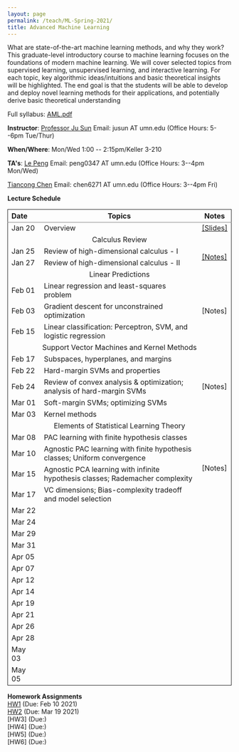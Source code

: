 ```yaml
---
layout: page
permalink: /teach/ML-Spring-2021/
title: Advanced Machine Learning
---
```


What are state-of-the-art machine learning methods, and why they work? This graduate-level
introductory course to machine learning focuses on the foundations of modern machine learning.
We will cover selected topics from supervised learning, unsupervised learning, and interactive
learning. For each topic, key algorithmic ideas/intuitions and basic theoretical insights will be
highlighted. The end goal is that the students will be able to develop and deploy novel learning
methods for their applications, and potentially derive basic theoretical understanding

Full syllabus: [AML.pdf](AML.pdf)

**Instructor**: [Professor Ju Sun](https://sunju.org/)  Email: jusun AT umn.edu   (Office Hours: 5--6pm Tue/Thur)

**When/Where**: Mon/Wed 1:00 -- 2:15pm/Keller 3-210

**TA's**:
[Le Peng](https://sites.google.com/view/le-peng/)  Email: peng0347 AT umn.edu   (Office Hours: 3--4pm Mon/Wed)

 [Tiancong Chen](https://sites.google.com/view/tiancong-chen)  Email: chen6271 AT umn.edu   (Office Hours: 3--4pm Fri)

**Lecture Schedule**

<table rules="groups" class="fixed">
    <col width="15%" />
   <col width="75%" />
   <col width="10%" />
  <thead>
    <tr>
      <th style="text-align: left">Date</th>
      <th style="text-align: center">Topics</th>
      <th style="text-align: center">Notes</th>
    </tr>
  </thead>
  <tbody>
    <tr>
      <td>Jan 20</td>
      <td>Overview</td>
      <td><a href="lecture_intro.pdf">[Slides]</a></td>
    </tr>
    <tr>
    <td  colspan="3" style="text-align: center">Calculus Review</td>
    </tr>
    <tr>
      <td>Jan 25</td>
      <td>Review of high-dimensional calculus - I</td>
      <td rowspan="2"><a href="calculus_review.pdf">[Notes]</a></td>
    </tr>
    <tr>
      <td>Jan 27</td>
      <td>Review of high-dimensional calculus - II</td>
    </tr>
    <tr>
    <td  colspan="3" style="text-align: center">Linear Predictions</td>
    </tr>
    <tr>
      <td>Feb 01</td>
      <td> Linear regression and least-squares problem</td>
      <td rowspan="3">[Notes]</td>
    </tr>
    <tr>
      <td>Feb 03</td>
      <td>Gradient descent for unconstrained optimization </td>
    </tr>
    <tr>
      <td>Feb 15</td>
      <td>Linear classification: Perceptron, SVM, and logistic regression </td>
    </tr>
    <tr>
    <td  colspan="3" style="text-align: center">Support Vector Machines and Kernel Methods</td>
    </tr>
    <tr>
      <td>Feb 17</td>
      <td>Subspaces, hyperplanes, and margins  </td>
        <td rowspan="5">[Notes]</td>
    </tr>
    <tr>
      <td>Feb 22</td>
      <td>Hard-margin SVMs and properties </td>
    </tr>
    <tr>
      <td>Feb 24</td>
      <td>Review of convex analysis & optimization; analysis of hard-margin SVMs  </td>
    </tr>
    <tr>
      <td>Mar 01</td>
      <td>Soft-margin SVMs; optimizing SVMs  </td>
    </tr>
    <tr>
      <td>Mar 03</td>
      <td>Kernel methods</td>
    </tr>
    <tr>
    <td  colspan="3" style="text-align: center">Elements of Statistical Learning Theory</td>
    </tr>
    <tr>
    <td>Mar 08</td>
    <td>PAC learning with finite hypothesis classes </td>
    <td rowspan="4">[Notes]</td>
    </tr>
    <tr>
    <td>Mar 10</td>
    <td>Agnostic PAC learning with finite hypothesis classes; Uniform convergence </td>
    </tr>
    <tr>
    <td>Mar 15</td>
    <td>Agnostic PCA learning with infinite hypothesis classes; Rademacher complexity </td>
    </tr>
    <tr>
    <td>Mar 17</td>
    <td>VC dimensions; Bias-complexity tradeoff and model selection </td>
    </tr>
    <tr>
    <td>Mar 22</td>
    <td> </td>
    </tr>
    <tr>
    <td>Mar 24</td>
    <td> </td>
    </tr>
    <tr>
    <td>Mar 29</td>
    <td> </td>
    </tr>
    <tr>
    <td>Mar 31</td>
    <td> </td>
    </tr>
    <tr>
    <td>Apr 05</td>
    <td> </td>
    </tr>
    <tr>
    <td>Apr 07</td>
    <td> </td>
    </tr>
    <tr>
    <td>Apr 12</td>
    <td> </td>
    </tr>
    <tr>
    <td>Apr 14</td>
    <td> </td>
    </tr>
    <tr>
    <td>Apr 19</td>
    <td> </td>
    </tr>
    <tr>
    <td>Apr 21</td>
    <td> </td>
    </tr>
    <tr>
    <td>Apr 26</td>
    <td> </td>
    </tr>
    <tr>
    <td>Apr 28</td>
    <td> </td>
    </tr>
    <tr>
    <td>May 03</td>
    <td> </td>
    </tr>
    <tr>
    <td>May 05</td>
    <td> </td>
    </tr>
  </tbody>
</table>

**Homework Assignments**  
[HW1](HW1.pdf)  (Due: Feb 10 2021)  
[HW2](HW2.pdf)  (Due: Mar 19 2021)  
[HW3]  (Due:)  
[HW4]  (Due:)  
[HW5]  (Due:)  
[HW6]  (Due:)  
